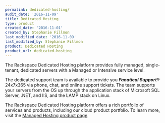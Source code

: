 ```yaml
---
permalink: dedicated-hosting/
audit_date: '2016-11-09'
title: Dedicated Hosting
type: product
created_date: '2016-11-01'
created_by: Stephanie Fillmon
last_modified_date: '2016-11-09'
last_modified_by: Stephanie Fillmon
product: Dedicated Hosting
product_url: dedicated-hosting
---
```


The Rackspace Dedicated Hosting platform provides fully managed, single-tenant, dedicated servers with a Managed or Intensive service level.

The dedicated support team is available to provide you ***Fanatical Support***&reg; 24x7x365 via phone, chat, and online support tickets. The team supports your servers from the OS up through the application stack of Microsoft SQL Server, .NET, and IIS, and the LAMP stack on Linux.

The Rackspace Dedicated Hosting platform offers a rich portfolio of services and products, including our cloud product portfolio. To learn more, visit the [Managed Hosting product page](https://www.rackspace.com/managed-hosting).
